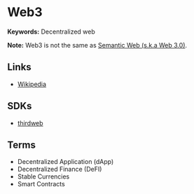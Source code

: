 # Web3

**Keywords:** Decentralized web

**Note:** Web3 is not the same as [Semantic Web (s.k.a Web 3.0)](https://en.wikipedia.org/wiki/Semantic_Web).

<!--
https://github.com/dabit3/full-stack-web3
-->

## Links

- [Wikipedia](https://en.wikipedia.org/wiki/Web3)

## SDKs

- [thirdweb](https://thirdweb.com/)

## Terms

- Decentralized Application (dApp)
- Decentralized Finance (DeFI)
- Stable Currencies
- Smart Contracts
